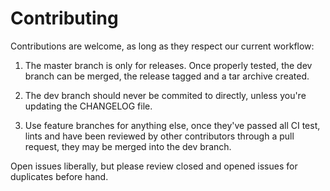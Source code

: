 # Contributing

Contributions are welcome, as long as they respect our current workflow:

1.  The master branch is only for releases. Once properly tested,
 the dev branch can be merged, the release tagged and a tar archive
 created.

2.  The dev branch should never be commited to directly, unless
 you're updating the CHANGELOG file.

3.  Use feature branches for anything else, once they've passed all
 CI test, lints and have been reviewed by other contributors through a
 pull request, they may be merged into the dev branch.


Open issues liberally, but please review closed and opened issues
for duplicates before hand.
